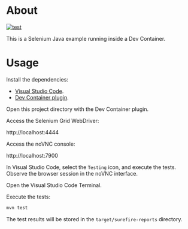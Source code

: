 # About

[![test](https://github.com/rgl/selenium-java-maven-example/workflows/test/badge.svg)](https://github.com/rgl/selenium-java-maven-example/actions?query=workflow%3Atest)

This is a Selenium Java example running inside a Dev Container.

# Usage

Install the dependencies:

* [Visual Studio Code](https://code.visualstudio.com).
* [Dev Container plugin](https://marketplace.visualstudio.com/items?itemName=ms-vscode-remote.remote-containers).

Open this project directory with the Dev Container plugin.

Access the Selenium Grid WebDriver:

http://localhost:4444

Access the noVNC console:

http://localhost:7900

In Visual Studio Code, select the `Testing` icon, and execute the tests. Observe the browser session in the noVNC interface.

Open the Visual Studio Code Terminal.

Execute the tests:

```bash
mvn test
```

The test results will be stored in the `target/surefire-reports` directory.
